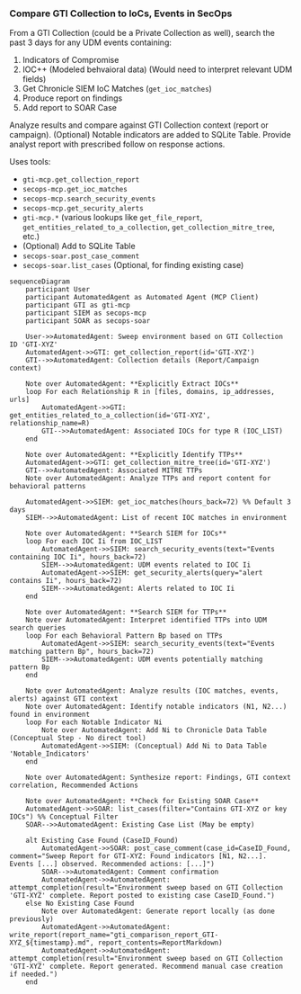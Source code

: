 ### Compare GTI Collection to IoCs, Events in SecOps

From a GTI Collection (could be a Private Collection as well), search the past 3 days for any UDM events containing:
 1) Indicators of Compromise
 2) IOC++ (Modeled behvaioral data) (Would need to interpret relevant UDM fields)
 3) Get Chronicle SIEM IoC Matches (`get_ioc_matches`)
 4) Produce report on findings
 5) Add report to SOAR Case

Analyze results and compare against GTI Collection context (report or campaign). (Optional) Notable indicators are added to SQLite Table. Provide analyst report with prescribed follow on response actions.

Uses tools:

 * `gti-mcp.get_collection_report`
 * `secops-mcp.get_ioc_matches`
 * `secops-mcp.search_security_events`
 * `secops-mcp.get_security_alerts`
 * `gti-mcp.*` (various lookups like `get_file_report`, `get_entities_related_to_a_collection`, `get_collection_mitre_tree`, etc.)
 * (Optional) Add to SQLite Table
 * `secops-soar.post_case_comment`
 * `secops-soar.list_cases` (Optional, for finding existing case)

```{mermaid}
sequenceDiagram
    participant User
    participant AutomatedAgent as Automated Agent (MCP Client)
    participant GTI as gti-mcp
    participant SIEM as secops-mcp
    participant SOAR as secops-soar

    User->>AutomatedAgent: Sweep environment based on GTI Collection ID 'GTI-XYZ'
    AutomatedAgent->>GTI: get_collection_report(id='GTI-XYZ')
    GTI-->>AutomatedAgent: Collection details (Report/Campaign context)

    Note over AutomatedAgent: **Explicitly Extract IOCs**
    loop For each Relationship R in [files, domains, ip_addresses, urls]
        AutomatedAgent->>GTI: get_entities_related_to_a_collection(id='GTI-XYZ', relationship_name=R)
        GTI-->>AutomatedAgent: Associated IOCs for type R (IOC_LIST)
    end

    Note over AutomatedAgent: **Explicitly Identify TTPs**
    AutomatedAgent->>GTI: get_collection_mitre_tree(id='GTI-XYZ')
    GTI-->>AutomatedAgent: Associated MITRE TTPs
    Note over AutomatedAgent: Analyze TTPs and report content for behavioral patterns

    AutomatedAgent->>SIEM: get_ioc_matches(hours_back=72) %% Default 3 days
    SIEM-->>AutomatedAgent: List of recent IOC matches in environment

    Note over AutomatedAgent: **Search SIEM for IOCs**
    loop For each IOC Ii from IOC_LIST
        AutomatedAgent->>SIEM: search_security_events(text="Events containing IOC Ii", hours_back=72)
        SIEM-->>AutomatedAgent: UDM events related to IOC Ii
        AutomatedAgent->>SIEM: get_security_alerts(query="alert contains Ii", hours_back=72)
        SIEM-->>AutomatedAgent: Alerts related to IOC Ii
    end

    Note over AutomatedAgent: **Search SIEM for TTPs**
    Note over AutomatedAgent: Interpret identified TTPs into UDM search queries
    loop For each Behavioral Pattern Bp based on TTPs
        AutomatedAgent->>SIEM: search_security_events(text="Events matching pattern Bp", hours_back=72)
        SIEM-->>AutomatedAgent: UDM events potentially matching pattern Bp
    end

    Note over AutomatedAgent: Analyze results (IOC matches, events, alerts) against GTI context
    Note over AutomatedAgent: Identify notable indicators (N1, N2...) found in environment
    loop For each Notable Indicator Ni
        Note over AutomatedAgent: Add Ni to Chronicle Data Table (Conceptual Step - No direct tool)
        AutomatedAgent->>SIEM: (Conceptual) Add Ni to Data Table 'Notable_Indicators'
    end

    Note over AutomatedAgent: Synthesize report: Findings, GTI context correlation, Recommended Actions

    Note over AutomatedAgent: **Check for Existing SOAR Case**
    AutomatedAgent->>SOAR: list_cases(filter="Contains GTI-XYZ or key IOCs") %% Conceptual Filter
    SOAR-->>AutomatedAgent: Existing Case List (May be empty)

    alt Existing Case Found (CaseID_Found)
        AutomatedAgent->>SOAR: post_case_comment(case_id=CaseID_Found, comment="Sweep Report for GTI-XYZ: Found indicators [N1, N2...]. Events [...] observed. Recommended actions: [...]")
        SOAR-->>AutomatedAgent: Comment confirmation
        AutomatedAgent->>AutomatedAgent: attempt_completion(result="Environment sweep based on GTI Collection 'GTI-XYZ' complete. Report posted to existing case CaseID_Found.")
    else No Existing Case Found
        Note over AutomatedAgent: Generate report locally (as done previously)
        AutomatedAgent->>AutomatedAgent: write_report(report_name="gti_comparison_report_GTI-XYZ_${timestamp}.md", report_contents=ReportMarkdown)
        AutomatedAgent->>AutomatedAgent: attempt_completion(result="Environment sweep based on GTI Collection 'GTI-XYZ' complete. Report generated. Recommend manual case creation if needed.")
    end
